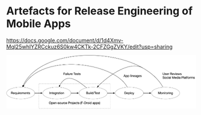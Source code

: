 # Artefacts for Release Engineering of Mobile Apps
https://docs.google.com/document/d/1d4Xmv-Mql25whIYZRCckuz6S0kw4CKTk-2CFZGgZVKY/edit?usp=sharing




![Overview](artefacts.png)
